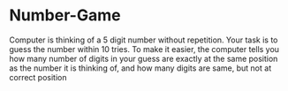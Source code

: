 # Number-Game

Computer is thinking of a 5 digit number without repetition.
Your task is to guess the number within 10 tries. To make it easier, the computer tells you how many number of digits in your guess are exactly at the same position as the number it is thinking of, and how many digits are same, but not at correct position
